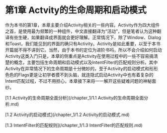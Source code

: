 # 第1章 Actvity的生命周期和启动模式

作为本书的第1章，本章主要介绍Activity相关的一些内容。Activity作为四大组件之首，是使用最为频繁的一种组件，中文直接翻译为“活动”，但是笔者认为这种翻译有些生硬，如果翻译成界面就会更好理解。正常情况下，除了Window、Dialog和Toast，我们能见到的界面的确只有Activity。Activity是如此重要，以至于本书开篇就不得不讲到它。当然，由于本书的定位为进阶书吗，所以不会介绍如何启动Activity这类入门只是，本章的侧重点是Activity在使用过程中的一些不容易搞清楚的概念，主要包括生命周期和启动模式以及IntentFilter的匹配规则分析。其中Activity在异常情况下的生命周期是十分微妙的，至于Activity的启动模式和形形色色的Flags更是让初学者摸不到头脑，就连隐式启动Activity中也有着复杂的Intent匹配过程，不过不用担心，本章接下来将一一解开这些疑难问题的神秘面纱。

[1.1 Activity的生命周期全面分析](/chapter_1/1.1 Activity的生命周期全面分析.md)

[1.2 Activity的启动模式](/chapter_1/1.2 Activity的启动模式.md)

[1.3 IntentFilter的匹配规则](/chapter_1/1.3 IntentFilter的匹配规则.md)